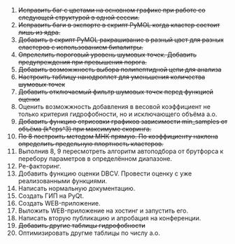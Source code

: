 1. ~~Исправить баг с цветами на основном графике при работе со следующей структурой в одной сессии.~~
2. ~~Исправить баги в экспорте в скрипт PyMOL когда кластер состоит лишь из ядра.~~
3. ~~Добавить в скрипт PyMOL ракрашивание в разный цвет для разных еластеров с использованием бипалитры.~~
4. ~~Опрелелить пороговый уровень шумовых точек. Добавить предупреждения при превышения порога.~~
5. ~~Добавить возможжность выбора полипептидной цепи для анализа~~
6. ~~Настроить таблицу нанодроплет для уменьшения количества шумовых точек~~
7. ~~Добавить отключаемый фильтр шумовых точек перед функцией оценки~~
8. Оценить возможжность добавления в весовой коэффициент не только критерия гидрофобности, но и исключающего объёма а.о.
9. ~~Добавить функцию отрисовки графиков зависимости min_samples от объёма (k*eps^3) при максимуме скоринга.~~
10. ~~По 8 построить методом МНК прямую. По коэффициенту наклона определить предельную плортность кластеров.~~
11. Выполнив 8, 9 пересмотреть алгоритм автоподбора от брутфорса к перебору параметров в определённом диапазоне.
12. Ре-факторинг.
13. Добавить функцию оценки DBCV. Провести оценку с уже реализованными функциями.
14. Написать нормальную документацию.
15. Создать ГИП на PyQt.
16. Создать WEB-приложение.
17. Выложить WEB-приложение на хостинг и запустить его.
18. Написать вторую публикацию и апробация на конференции.
19. ~~Добавить другие таблицы гидрофобности~~
20. Оптимизировать другме таблицы по числу а.о.